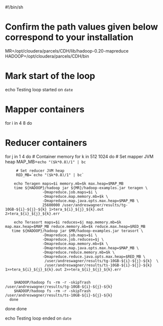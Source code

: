 #!/bin/sh
# Confirm the path values given below correspond to your installation

MR=/opt/cloudera/parcels/CDH/lib/hadoop-0.20-mapreduce
HADOOP=/opt/cloudera/parcels/CDH/bin

# Mark start of the loop
echo Testing loop started on `date`

# Mapper containers
for i in 4 8
do
   # Reducer containers
   for j in 1 4
   do
      # Container memory
      for k in 512 1024
      do
         # Set mapper JVM heap
         MAP_MB=`echo "($k*0.8)/1" | bc`

         # Set reducer JVM heap
         RED_MB=`echo "($k*0.8)/1" | bc`

        echo Teragen maps=$i memory.mb=$k max.heap=$MAP_MB
        time ${HADOOP}/hadoop jar ${MR}/hadoop-examples.jar teragen \
                     -Dmapreduce.job.maps=$i \
                     -Dmapreduce.map.memory.mb=$k \
                     -Dmapreduce.map.java.opts.max.heap=$MAP_MB \
                     25600000 /user/andreswagner/results/tg-10GB-${i}-${j}-${k} 1>tera_${i}_${j}_${k}.out 2>tera_${i}_${j}_${k}.err

        echo Terasort maps=$i reduces=$j map.memory.mb=$k map.max.heap=$MAP_MB reduce.memory.mb=$k reduce.max.heap=$RED_MB
       time ${HADOOP}/hadoop jar $MR/hadoop-examples.jar terasort \
                     -Dmapreduce.job.maps=$i \
                     -Dmapreduce.job.reduces=$j \
                     -Dmapreduce.map.memory.mb=$k \
                     -Dmapreduce.map.java.opts.max.heap=$MAP_MB \
                     -Dmapreduce.reduce.memory.mb=$k \
                     -Dmapreduce.reduce.java.opts.max.heap=$RED_MB \
                      /user/andreswagner/results/tg-10GB-${i}-${j}-${k}  \
                      /user/andreswagner/results/ts-10GB-${i}-${j}-${k} 1>>tera_${i}_${j}_${k}.out 2>>tera_${i}_${j}_${k}.err
          

        $HADOOP/hadoop fs -rm -r -skipTrash  /user/andreswagner/results/tg-10GB-${i}-${j}-${k}
        $HADOOP/hadoop fs -rm -r -skipTrash  /user/andreswagner/results/ts-10GB-${i}-${j}-${k}
      done
   done
done

echo Testing loop ended on `date`
